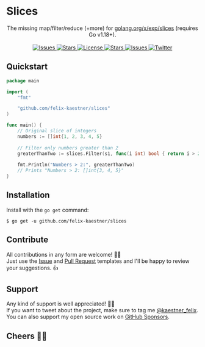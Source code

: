 # Slices

<p align="center">
    <span>The missing map/filter/reduce (+more) for <a href="https://pkg.go.dev/golang.org/x/exp/slices">golang.org/x/exp/slices</a> (requires Go v1.18+).</span>
    <br><br>
    <a href="https://github.com/felix-kaestner/slices/issues">
        <img alt="Issues" src="https://img.shields.io/github/issues/felix-kaestner/slices?color=29b6f6&style=flat-square">
    </a>
    <a href="https://github.com/felix-kaestner/slices/stargazers">
        <img alt="Stars" src="https://img.shields.io/github/stars/felix-kaestner/slices?color=29b6f6&style=flat-square">
    </a>
    <a href="https://github.com/felix-kaestner/slices/blob/main/LICENSE">
        <img alt="License" src="https://img.shields.io/github/license/felix-kaestner/slices?color=29b6f6&style=flat-square">
    </a>
    <a href="https://pkg.go.dev/github.com/felix-kaestner/slices">
        <img alt="Stars" src="https://img.shields.io/badge/go-documentation-blue?color=29b6f6&style=flat-square">
    </a>
    <a href="https://goreportcard.com/report/github.com/felix-kaestner/slices">
        <img alt="Issues" src="https://goreportcard.com/badge/github.com/felix-kaestner/slices?style=flat-square">
    </a>
    <!-- <a href="https://codecov.io/gh/felix-kaestner/slices">
        <img src="https://img.shields.io/codecov/c/github/felix-kaestner/slices?style=flat-square&token=KK7ZG7A90X"/>
    </a> -->
    <a href="https://twitter.com/kaestner_felix">
        <img alt="Twitter" src="https://img.shields.io/badge/twitter-@kaestner_felix-29b6f6?style=flat-square">
    </a>
</p>

## Quickstart

```go
package main

import (
    "fmt"

    "github.com/felix-kaestner/slices"
)

func main() {
    // Original slice of integers
    numbers := []int{1, 2, 3, 4, 5}
    	
    // Filter only numbers greater than 2
    greaterThanTwo := slices.Filter(s1, func(i int) bool { return i > 2 })
    
    fmt.Println("Numbers > 2:", greaterThanTwo)
    // Prints "Numbers > 2: []int{3, 4, 5}"
}
```

##  Installation

Install with the `go get` command:

```
$ go get -u github.com/felix-kaestner/slices
```

## Contribute

All contributions in any form are welcome! 🙌🏻  
Just use the [Issue](.github/ISSUE_TEMPLATE) and [Pull Request](.github/PULL_REQUEST_TEMPLATE) templates and I'll be happy to review your suggestions. 👍

## Support

Any kind of support is well appreciated! 👏🏻  
If you want to tweet about the project, make sure to tag me [@kaestner_felix](https://twitter.com/kaestner_felix). You can also support my open source work on [GitHub Sponsors](https://github.com/sponsors/felix-kaestner).

## Cheers ✌🏻
